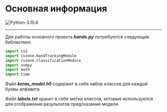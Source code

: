 # Основная информация

![Python-3.10.6](https://img.shields.io/badge/Python-v3.10.6-blue?style=for-the-badge)

---

Для работы основного проекта ***hands.py*** потребуются следующие библиотеки: 

```python
import cv2
import cvzone.HandTrackingModule
import cvzone.ClassificationModule
import numpy
import math
import time
```


Файл ***keras_model.h5*** содержит в себе набор классов для каждой буквы алфавита

Файл ***labels.txt*** хранит в себе метки классов, которые используются для отображения результатов предсказаний модели
